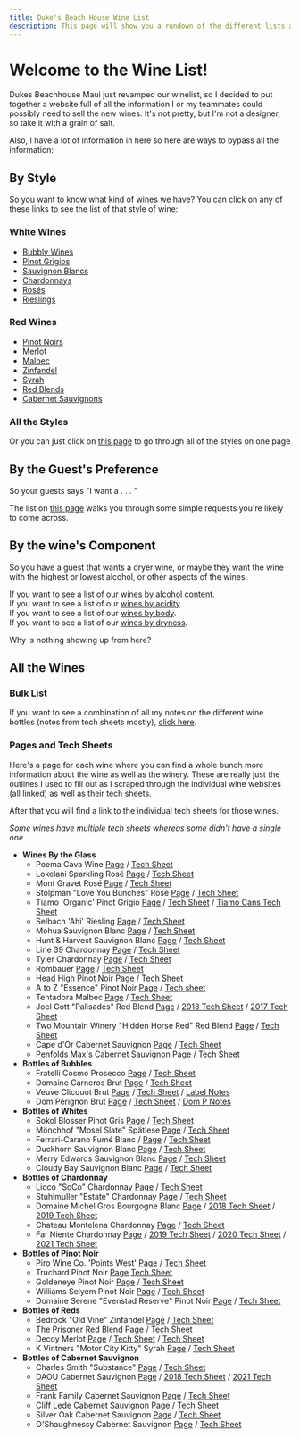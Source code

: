 ```yaml
---
title: Duke's Beach House Wine List
description: This page will show you a rundown of the different lists available.  
---
```

# Welcome to the Wine List!

Dukes Beachhouse Maui just revamped our winelist, so I decided to put together a website full of all the information I or my teammates could possibly need to sell the new wines. It's not pretty, but I'm not a designer, so take it with a grain of salt.

Also, I have a lot of information in here so here are ways to bypass all the information:

## By Style
So you want to know what kind of wines we have? You can click on any of these links to see the list of that style of wine:
### White Wines
 - [Bubbly Wines](_style_pages/Bubbly.md)  
 - [Pinot Grigios](_style_pages/Pinot_Grigio.md)  
 - [Sauvignon Blancs](_style_pages/Sauvignon_Blancs.md)  
 - [Chardonnays](_style_pages/Chardonnays.md)  
 - [Rosés](_style_pages/Rose.md)  
 - [Rieslings](_style_pages/Riesling.md)  

### Red Wines
 - [Pinot Noirs](_style_pages/Pinot_Noir.md)  
 - [Merlot](_style_pages/Merlot.md)  
 - [Malbec](_style_pages/Malbec.md)  
 - [Zinfandel](_style_pages/Zinfandel.md)  
 - [Syrah](_style_pages/Syrah.md)  
 - [Red Blends](_style_pages/Red_Blends.md)  
 - [Cabernet Sauvignons](_style_pages/Cabernet_Sauvignon.md)  

### All the Styles
Or you can just click on [this page](_list_pages/Dukes_Wines_By_Style.md) to go through all of the styles on one page

## By the Guest's Preference
So your guests says "I want a . . . " 

The list on [this page](_list_pages/Wines_By_Guest.md) walks you through some simple requests you're likely to come across.

## By the wine's Component
So you have a guest that wants a dryer wine, or maybe they want the wine with the highest or lowest alcohol, or other aspects of the wines.  

If you want to see a list of our [wines by alcohol content](_list_pages/Dukes_Wines_by_Alcohol.md).  
If you want to see a list of our [wines by acidity](_list_pages/Dukes_Wines_By_Acidity.md).  
If you want to see a list of our [wines by body](_list_pages/Dukes_Wines_By_Body.md).  
If you want to see a list of our [wines by dryness](_list_pages/Dukes_Wines_by_Dryness.md).  

Why is nothing showing up from here?
## All the Wines

### Bulk List
If you want to see a combination of all my notes on the different wine bottles (notes from tech sheets mostly), [click here](_list_pages/Dukes_Wine_List.md).

### Pages and Tech Sheets
Here's a page for each wine where you can find a whole bunch more information about the wine as well as the winery. These are really just the outlines I used to fill out as I scraped through the individual wine websites (all linked) as well as their tech sheets.

After that you will find a link to the individual tech sheets for those wines.  

*Some wines have multiple tech sheets whereas some didn't have a single one*
- **Wines By the Glass**
  - Poema Cava Wine [Page](_wine_pages/Poema.md) / [Tech Sheet](wine_pdfs/Poema_Brut.pdf)
  - Lokelani Sparkling Rosé  [Page](_wine_pages/Lokelani.md) / [Tech Sheet](wine_pdfs/Lokelani_Rose.pdf)
  - Mont Gravet Rosé  [Page](_wine_pages/Mont_Gravet.md) / [Tech Sheet](wine_pdfs/Mont_Gravet_Rose.pdf)
  - Stolpman "Love You Bunches" Rosé  [Page](_wine_pages/Stolpman.md) / [Tech Sheet](wine_pdfs/2020_Stoilpman_Love_You_Bunches.pdf)
  - Tiamo 'Organic' Pinot Grigio  [Page](_wine_pages/Tiamo.md) / [Tech Sheet](wine_pdfs/Tiamo_PG.pdf) / [Tiamo Cans Tech Sheet](wine_pdfs/Tiamo_PG_Can.pdf)
  - Selbach 'Ahi' Riesling [Page](_wine_pages/Selbach.md) / [Tech Sheet](wine_pdfs/Selbach_Riesling.pdf)
  - Mohua Sauvignon Blanc [Page](_wine_pages/Mohua.md) / [Tech Sheet](asseets/Mohua_SB.pdf)
  - Hunt & Harvest Sauvignon Blanc [Page](_wine_pages/Hunt_And_Harvest.md) / [Tech Sheet](wine_pdfs/Hunt_And_Harvest_SB.pdf)
  - Line 39 Chardonnay [Page](_wine_pages/Line_39_Chard.md) / [Tech Sheet](wine_pdfs/Line_39_Chard.pdf)
  - Tyler Chardonnay [Page](_wine_pages/Tyler.md) / [Tech Sheet](wine_pdfs/Tyler_Chardonnay.pdf)
  - Rombauer [Page](_wine_pages/Rombauer.md) / [Tech Sheet](wine_pdfs/Rombauer_Carneros_Chard.pdf)
  - Head High Pinot Noir [Page](_wine_pages/Head_High.md) / [Tech Sheet](wine_pdfs/Head_High_PN.pdf)
  - A to Z "Essence" Pinot Noir [Page](_wine_pages/AtoZ.md) / [Tech sheet](wine_pdfs/A_to_Z_Essence_PN.pdf)
  - Tentadora Malbec [Page](_wine_pages/Tentadora.md) / [Tech Sheet](wine_pdfs/Tentadora_Malbec.pdf)
  - Joel Gott "Palisades" Red Blend [Page](_wine_pages/Joel_Gott.md) / [2018 Tech Sheet](wine_pdfs/Joel_Gott_2018.pdf) / [2017 Tech Sheet](wine_pdfs/Joel_Gott_2018.pdf)
  - Two Mountain Winery "Hidden Horse Red" Red Blend [Page](_wine_pages/Two_Mountain.md) / [Tech Sheet](wine_pdfs/Hidden_Horse_Red.pdf)
  - Cape d'Or Cabernet Sauvignon [Page](_wine_pages/Cape_DOr.md) / [Tech Sheet](wine_pdfs/Cape_Dor_Cab.pdf)
  - Penfolds Max's Cabernet Sauvignon [Page](_wine_pages/Penfolds.md) / [Tech Sheet](wine_pdfs/Penfolds_Maxs_Cab.pdf)
- **Bottles of Bubbles**
  - Fratelli Cosmo Prosecco [Page](_wine_pages/Fratelli_Cosmo.md) / [Tech Sheet](wine_pdfs/Fratelli_Prosecco.pdf)
  - Domaine Carneros Brut [Page](_wine_pages/Domaine_Carneros.md) / [Tech Sheet](wine_pdfs/Domaine_Carneros_Brut.pdf)
  - Veuve Clicquot Brut [Page](_wine_pages/Veuve_Clicquot.md) / [Tech Sheet](wine_pdfs/Veuve_Clicquot.pdf) / [Label Notes](wine_pdfs/Veuve_Clicquot_Brut.pdf)
  - Dom Pérignon Brut [Page](_wine_pages/Dom_P.md) / [Tech Sheet](wine_pdfs/Dom_Perignon.pdf) / [Dom P Notes](wine_pdfs/Dom_P_Notes.pdf)
- **Bottles of Whites**
  - Sokol Blosser Pinot Gris [Page](_wine_pages/Sokol_Blosser.md) / [Tech Sheet](wine_pdfs/Sokol_Blosser_PG.pdf)
  - Mönchhof "Mosel Slate" Spätlese [Page](_wine_pages/Moncchof.md) / [Tech Sheet](wine_pdfs/Monchhof_Mosel_Riesling.pdf)
  - Ferrari-Carano Fumé Blanc / [Page](_wine_pages/Ferrari_Carano.md) / [Tech Sheet](wine_pdfs/Ferrai_Carano_FumeBlanc.pdf)
  - Duckhorn Sauvignon Blanc [Page](_wine_pages/Duckhorn.md) / [Tech Sheet](wine_pdfs/Duckhorn_SB.pdf)
  - Merry Edwards Sauvignon Blanc [Page](_wine_pages/Merry_Edwards.md) / [Tech Sheet](wine_pdfs/Merry_Edwards_SB.pdf)
  - Cloudy Bay Sauvignon Blanc [Page](_wine_pages/Cloudy_Bay.md) / [Tech Sheet](wine_pdfs/Cloudy_Bay_SB.pdf)
- **Bottles of Chardonnay**
  - Lioco "SoCo" Chardonnay [Page](_wine_pages/Lioco.md) / [Tech Sheet](wine_pdfs/LIOCO.pdf)
  - Stuhlmuller "Estate" Chardonnay [Page](_wine_pages/Stuhlmuller.md) / [Tech Sheet](wine_pdfs/Stuhlmuller_Estate_Chard.pdf)
  - Domaine Michel Gros Bourgogne Blanc [Page](_wine_pages/Domaine_Michel.md) / [2018 Tech Sheet](wine_pdfs/Domaine_Michel_2018.pdf) / [2019 Tech Sheet](wine_pdfs/Domaine_Michel_2019.pdf)
  - Chateau Montelena Chardonnay [Page](_wine_pages/Chateau_Montelena.md) / [Tech Sheet](wine_pdfs/Chateau_Montelena_Chard.pdf)
  - Far Niente Chardonnay [Page](_wine_pages/Far_Niente.md) / [2019 Tech Sheet](wine_pdfs/Far_Niente_2019.pdf) / [2020 Tech Sheet](wine_pdfs/Far_Niente_2020.pdf) / [2021 Tech Sheet](wine_pdfs/Far_Niente_2021.pdf)
- **Bottles of Pinot Noir**
  - Piro Wine Co. 'Points West' [Page](_wine_pages/Piro_Points_West.md) / [Tech Sheet](wine_pdfs/Points_West.pdf)
  - Truchard Pinot Noir [Page](_wine_pages/Truchard.md) [Tech Sheet](wine_pdfs/Truchard.pdf)
  - Goldeneye Pinot Noir [Page](_wine_pages/Goldeneye.md) / [Tech Sheet](wine_pdfs/Goldeneye.pdf)
  - Williams Selyem Pinot Noir [Page](_wine_pages/Williams_Selyem.md) / [Tech Sheet](wine_pdfs/Williams_Selyem.pdf)
  - Domaine Serene "Evenstad Reserve" Pinot Noir [Page](_wine_pages/Domaine_Serene_Evenstad.md) / [Tech Sheet](wine_pdfs/Domaine_Serene.pdf)
- **Bottles of Reds**
  - Bedrock "Old Vine" Zinfandel [Page](_wine_pages/Bedrock.md) / [Tech Sheet](wine_pdfs/Bedrock.pdf)
  - The Prisoner Red Blend [Page](_wine_pages/The_Prisoner.md) / [Tech Sheet](wine_pdfs/The_Prisoner.pdf)
  - Decoy Merlot [Page](_wine_pages/Decoy.md) / [Tech Sheet](wine_pdfs/Decoy.pdf) / [Tech Sheet](wine_pdfs/Decoy_2019.pdf)
  - K Vintners "Motor City Kitty" Syrah [Page](_wine_pages/K_Vintners.md) / [Tech Sheet](wine_pdfs/K_Vintners.pdf)
- **Bottles of Cabernet Sauvignon**
  - Charles Smith "Substance" [Page](_wine_pages/Charles_Smith_Substance.md) / [Tech Sheet](wine_pdfs/Charles_Smith.pdf)
  - DAOU Cabernet Sauvignon [Page](_wine_pages/DAOU.md) / [2018 Tech Sheet](wine_pdfs/DAOU_2018.pdf) / [2021 Tech Sheet](wine_pdfs/DAOU_2021.pdf)
  - Frank Family Cabernet Sauvignon [Page](_wine_pages/Frank_Family.md) / [Tech Sheet](wine_pdfs/Frank_Family.pdf)
  - Cliff Lede Cabernet Sauvignon [Page](_wine_pages/Cliff_Lede.md) / [Tech Sheet](wine_pdfs/Cliff_Lede.pdf)
  - Silver Oak Cabernet Sauvignon [Page](_wine_pages/Silver_Oak.md) / [Tech Sheet](wine_pdfs/Silver_Oak.pdf)
  - O'Shaughnessy Cabernet Sauvignon [Page](_wine_pages/O_Shaughnessy.md) / [Tech Sheet](wine_pdfs/O'Shaughnessy.pdf)

